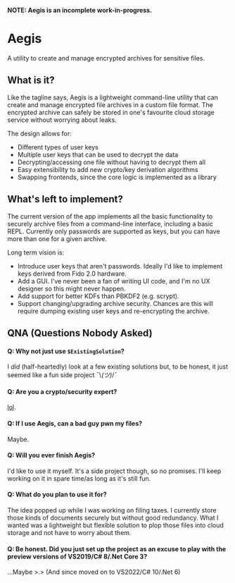 **NOTE: Aegis is an incomplete work-in-progress.**

# Aegis
A utility to create and manage encrypted archives for sensitive files.

## What is it?
Like the tagline says, Aegis is a lightweight command-line utility that can create and manage encrypted file archives in a custom file format. The encrypted archive can safely be stored in one's favourite cloud storage service without worrying about leaks.

The design allows for:
- Different types of user keys
- Multiple user keys that can be used to decrypt the data
- Decrypting/accessing one file without having to decrypt them all
- Easy extensibility to add new crypto/key derivation algorithms
- Swapping frontends, since the core logic is implemented as a library


## What's left to implement?
The current version of the app implements all the basic functionality to securely archive files from a command-line interface, including a basic REPL. Currently only passwords are supported as keys, but you can have more than one for a given archive.

Long term vision is:
- Introduce user keys that aren't passwords. Ideally I'd like to implement keys derived from Fido 2.0 hardware.
- Add a GUI. I've never been a fan of writing UI code, and I'm no UX designer so this might never happen.
- Add support for better KDFs than PBKDF2 (e.g. scrypt).
- Support changing/upgrading archive security. Chances are this will require dumping existing user keys and re-encrypting the archive. 


## QNA (Questions Nobody Asked)
#### Q: Why not just use `$ExistingSolution`?
I *did* (half-heartedly) look at a few existing solutions but, to be honest, it just seemed like a fun side project ¯\\_(ツ)_/¯

#### Q: Are you a crypto/security expert?
[lol](https://i.kym-cdn.com/entries/icons/original/000/008/342/ihave.jpg).

#### Q: If I use Aegis, can a bad guy pwn my files?
Maybe.

#### Q: Will you ever finish Aegis?
I'd like to use it myself. It's a side project though, so no promises. I'll keep working on it in spare time/as long as it's still fun.

#### Q: What do you plan to use it for?
The idea popped up while I was working on filing taxes. I currently store those kinds of documents securely but without good redundancy. What I wanted was a lightweight but flexible solution to plop those files into cloud storage and not have to worry about them.

#### Q: Be honest. Did you just set up the project as an excuse to play with the preview versions of VS2019/C# 8/.Net Core 3?
...Maybe >.>
(And since moved on to VS2022/C# 10/.Net 6)
